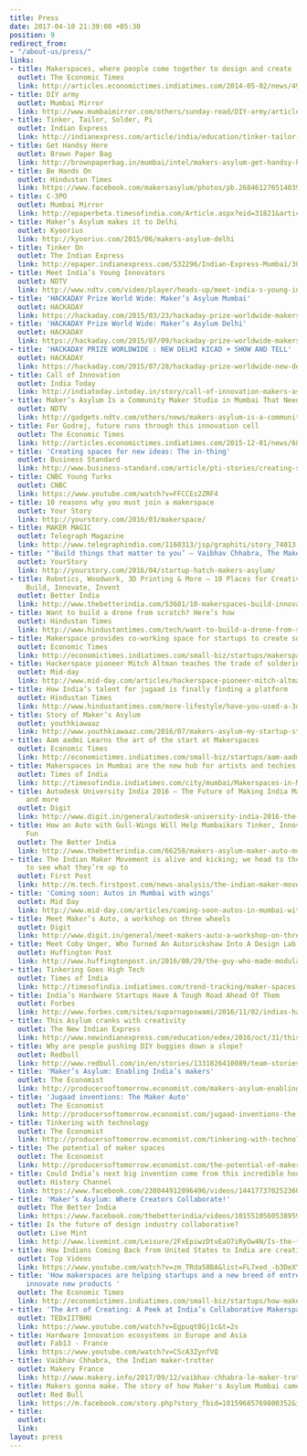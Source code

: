 ```yaml
---
title: Press
date: 2017-04-10 21:39:00 +05:30
position: 9
redirect_from:
- "/about-us/press/"
links:
- title: Makerspaces, where people come together to design and create
  outlet: The Economic Times
  link: http://articles.economictimes.indiatimes.com/2014-05-02/news/49578800_1_tools-community-space-cnc
- title: DIY army
  outlet: Mumbai Mirror
  link: http://www.mumbaimirror.com/others/sunday-read/DIY-army/articleshow/45837293.cms
- title: Tinker, Tailor, Solder, Pi
  outlet: Indian Express
  link: http://indianexpress.com/article/india/education/tinker-tailor-solder-pi-2/
- title: Get Handsy Here
  outlet: Brown Paper Bag
  link: http://brownpaperbag.in/mumbai/intel/makers-asylum-get-handsy-here/
- title: Be Hands On
  outlet: Hindustan Times
  link: https://www.facebook.com/makersasylum/photos/pb.268461276514039.-2207520000.1425320069./958659950827498/?type=3&theater
- title: C-3PO
  outlet: Mumbai Mirror
  link: http://epaperbeta.timesofindia.com/Article.aspx?eid=31821&articlexml=By-the-way-16042015002026
- title: Maker’s Asylum makes it to Delhi
  outlet: Kyoorius
  link: http://kyoorius.com/2015/06/makers-asylum-delhi
- title: Tinker On
  outlet: The Indian Express
  link: http://epaper.indianexpress.com/532296/Indian-Express-Mumbai/30-June-2015#page/21
- title: Meet India’s Young Innovators
  outlet: NDTV
  link: http://www.ndtv.com/video/player/heads-up/meet-india-s-young-innovators/373565
- title: 'HACKADAY Prize World Wide: Maker’s Asylum Mumbai'
  outlet: HACKADAY
  link: https://hackaday.com/2015/03/23/hackaday-prize-worldwide-makers-asylum/
- title: 'HACKADAY Prize World Wide: Maker’s Asylum Delhi'
  outlet: HACKADAY
  link: https://hackaday.com/2015/07/09/hackaday-prize-worldwide-makers-asylum-new-delhi/
- title: 'HACKADAY PRIZE WORLDWIDE : NEW DELHI KICAD + SHOW AND TELL'
  outlet: HACKADAY
  link: https://hackaday.com/2015/07/28/hackaday-prize-worldwide-new-delhi-kicad-show-and-tell/
- title: Call of Innovation
  outlet: India Today
  link: http://indiatoday.intoday.in/story/call-of-innovation-makers-asylum-ikheti-emberify-talk/1/455066.html
- title: Maker’s Asylum Is a Community Maker Studio in Mumbai That Needs Your Help
  outlet: NDTV
  link: http://gadgets.ndtv.com/others/news/makers-asylum-is-a-community-maker-studio-in-mumbai-that-needs-your-help-727319
- title: For Godrej, future runs through this innovation cell
  outlet: The Economic Times
  link: http://articles.economictimes.indiatimes.com/2015-12-01/news/68688344_1_innovation-cell-godrej-appliances-hackathon
- title: 'Creating spaces for new ideas: The in-thing'
  outlet: Business Standard
  link: http://www.business-standard.com/article/pti-stories/creating-spaces-for-new-ideas-the-in-thing-116013100259_1.html
- title: CNBC Young Turks
  outlet: CNBC
  link: https://www.youtube.com/watch?v=FFCCEs2ZRF4
- title: 10 reasons why you must join a makerspace
  outlet: Your Story
  link: http://yourstory.com/2016/03/makerspace/
- title: MAKER MAGIC
  outlet: Telegraph Magazine
  link: http://www.telegraphindia.com/1160313/jsp/graphiti/story_74013.jsp
- title: "‘Build things that matter to you’ – Vaibhav Chhabra, The Maker’s Asylum"
  outlet: YourStory
  link: http://yourstory.com/2016/04/startup-hatch-makers-asylum/
- title: Robotics, Woodwork, 3D Printing & More – 10 Places for Creative People to
    Build, Innovate, Invent
  outlet: Better India
  link: http://www.thebetterindia.com/53681/10-makerspaces-build-innovate-invent/
- title: Want to build a drone from scratch? Here’s how
  outlet: Hindustan Times
  link: http://www.hindustantimes.com/tech/want-to-build-a-drone-from-scratch-here-s-how/story-Lp1p9KmFgx1Iila9nSRacM.html
- title: Makerspace provides co-working space for startups to create something cool
  outlet: Economic Times
  link: http://economictimes.indiatimes.com/small-biz/startups/makerspace-provides-co-working-space-for-startups-to-create-something-cool/articleshow/52529142.cms
- title: Hackerspace pioneer Mitch Altman teaches the trade of soldering
  outlet: Mid-day
  link: http://www.mid-day.com/articles/hackerspace-pioneer-mitch-altman-teaches-the-trade-of-soldering/17305199
- title: How India’s talent for jugaad is finally finding a platform
  outlet: Hindustan Times
  link: http://www.hindustantimes.com/more-lifestyle/have-you-used-a-3d-printer-yet-india-s-got-a-host-of-new-maker-communities-and-you-can-join-in/story-lPl01I4myfZ6YIXfcS82tM.html
- title: Story of Maker’s Asylum
  outlet: youthkiawaaz
  link: http://www.youthkiawaaz.com/2016/07/makers-asylum-my-startup-story/
- title: Aam aadmi Learns the art of the start at Makerspaces
  outlet: Economic Times
  link: http://economictimes.indiatimes.com/small-biz/startups/aam-aadmi-learns-the-art-of-the-start-at-makerspaces/articleshow/53053758.cms
- title: Makerspaces in Mumbai are the new hub for artists and techies
  outlet: Times of India
  link: http://timesofindia.indiatimes.com/city/mumbai/Makerspaces-in-Mumbai-are-the-new-hub-for-artists-and-techies/articleshow/53227195.cms
- title: Autodesk University India 2016 – The Future of Making India Maker Movement
    and more
  outlet: Digit
  link: http://www.digit.in/general/autodesk-university-india-2016-the-future-of-making-india-maker-movement-and-more-31587.html
- title: How an Auto with Gull-Wings Will Help Mumbaikars Tinker, Innovate and Have
    Fun
  outlet: The Better India
  link: http://www.thebetterindia.com/66258/makers-asylum-maker-auto-mumbai/
- title: The Indian Maker Movement is alive and kicking; we head to their Mumbai branch
    to see what they’re up to
  outlet: First Post
  link: http://m.tech.firstpost.com/news-analysis/the-indian-maker-movement-is-alive-and-kicking-we-head-to-their-mumbai-branch-to-see-what-theyre-up-to-331741.html
- title: 'Coming soon: Autos in Mumbai with wings'
  outlet: Mid Day
  link: http://www.mid-day.com/articles/coming-soon-autos-in-mumbai-with-wings/17558156
- title: Meet Maker’s Auto, a workshop on three wheels
  outlet: Digit
  link: http://www.digit.in/general/meet-makers-auto-a-workshop-on-three-wheels-31464.html
- title: Meet Coby Unger, Who Turned An Autorickshaw Into A Design Lab
  outlet: Huffington Post
  link: http://www.huffingtonpost.in/2016/08/29/the-guy-who-made-modular-prosthetic-arm-is-promoting-art-through/?utm_hp_ref=in-tech
- title: Tinkering Goes High Tech
  outlet: Times of India
  link: http://timesofindia.indiatimes.com/trend-tracking/maker-spaces-india/articleshow/54997320.cms
- title: India’s Hardware Startups Have A Tough Road Ahead Of Them
  outlet: Forbes
  link: http://www.forbes.com/sites/suparnagoswami/2016/11/02/indias-hardware-startups-have-a-tough-road-ahead-of-them/#480426d29985
- title: This Asylum cranks with creativity
  outlet: The New Indian Express
  link: http://www.newindianexpress.com/education/edex/2016/oct/31/this-asylum-cranks-with-creativity-1532905.html
- title: Why are people pushing DIY buggies down a slope?
  outlet: Redbull
  link: http://www.redbull.com/in/en/stories/1331826410089/team-stories-red-bull-soapbox-race-mumbai-2016
- title: 'Maker’s Asylum: Enabling India’s makers'
  outlet: The Economist
  link: http://producersoftomorrow.economist.com/makers-asylum-enabling-indias-makers
- title: 'Jugaad inventions: The Maker Auto'
  outlet: The Economist
  link: http://producersoftomorrow.economist.com/jugaad-inventions-the-maker-auto
- title: Tinkering with technology
  outlet: The Economist
  link: http://producersoftomorrow.economist.com/tinkering-with-technology
- title: The potential of maker spaces
  outlet: The Economist
  link: http://producersoftomorrow.economist.com/the-potential-of-maker-spaces
- title: Could India’s next big invention come from this incredible house of talent?
  outlet: History Channel
  link: https://www.facebook.com/238044912896496/videos/1441773702523605/
- title: 'Maker’s Asylum: Where Creators Collaborate!'
  outlet: The Better India
  link: https://www.facebook.com/thebetterindia/videos/10155105605389594/
- title: Is the future of design industry collaborative?
  outlet: Live Mint
  link: http://www.livemint.com/Leisure/2FxEpiwzDtvEaO7iRyOw4N/Is-the-future-of-design-industry-collaborative.html
- title: How Indians Coming Back from United States to India are creating a Difference?
  outlet: Top Videos
  link: https://www.youtube.com/watch?v=zm_TRdaS0BA&list=FL7xed_-b3DeXY62s_zuG9AQ&index=10&t=46s
- title: 'How makerspaces are helping startups and a new breed of entrepreneurs to
    innovate new products '
  outlet: The Economic Times
  link: http://economictimes.indiatimes.com/small-biz/startups/how-makerspaces-are-helping-startups-and-a-new-breed-of-entrepreneurs-to-innovate-new-products/articleshow/58741461.cms?utm_source=APPusers&utm_medium=whatsappshare&utm_campaign=socialsharebutton
- title: 'The Art of Creating: A Peek at India’s Collaborative Makerspace '
  outlet: TEDxIITBHU
  link: https://www.youtube.com/watch?v=Egpuqt8Gj1c&t=2s
- title: Hardware Innovation ecosystems in Europe and Asia
  outlet: Fab13 - France
  link: https://www.youtube.com/watch?v=CScA3ZynfVQ
- title: Vaibhav Chhabra, the Indian maker-trotter
  outlet: Makery France
  link: http://www.makery.info/2017/09/12/vaibhav-chhabra-le-maker-trotter-indien/
- title: Makers gonna make. The story of how Maker's Asylum Mumbai came...
  outlet: Red Bull
  link: https://m.facebook.com/story.php?story_fbid=10159685769800352&id=14226545351
- title: 
  outlet: 
  link: 
layout: press
---
```


